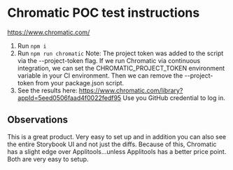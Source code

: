 # Chromatic POC test instructions
https://www.chromatic.com/

1) Run `npm i`
2) Run `npm run chromatic` Note: The project token was added to the script via the --project-token flag.
If we run Chromatic via continuous integration, we can set
the CHROMATIC_PROJECT_TOKEN environment variable in your CI environment. Then we can remove the --project-token from your package.json script.
3) See the results here: https://www.chromatic.com/library?appId=5eed0506faad4f0022fedf95 Use you GitHub credential to 
log in.

## Observations
This is a great product.  Very easy to set up and in addition you can also see the entire Storybook UI and not just the diffs.
Because of this, Chromatic has a slight edge over Applitools...unless Applitools has a better price point.  Both are
very easy to setup.

